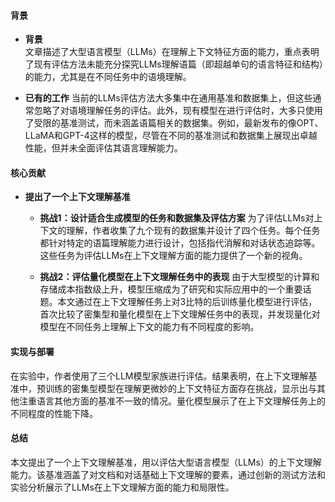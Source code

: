 #### 背景
- **背景**       
    文章描述了大型语言模型（LLMs）在理解上下文特征方面的能力，重点表明了现有评估方法未能充分探究LLMs理解语篇（即超越单句的语言特征和结构）的能力，尤其是在不同任务中的语境理解。

- **已有的工作**
    当前的LLMs评估方法大多集中在通用基准和数据集上，但这些通常忽略了对语境理解任务的评估。此外，现有模型在进行评估时，大多只使用了受限的基准测试，而未涵盖语篇相关的数据集。例如，最新发布的像OPT、LLaMA和GPT-4这样的模型，尽管在不同的基准测试和数据集上展现出卓越性能，但并未全面评估其语言理解能力。

#### 核心贡献
- **提出了一个上下文理解基准**
    - **挑战1：设计适合生成模型的任务和数据集及评估方案**
        为了评估LLMs对上下文的理解，作者收集了九个现有的数据集并设计了四个任务。每个任务都针对特定的语篇理解能力进行设计，包括指代消解和对话状态追踪等。这些任务为评估LLMs在上下文理解方面的能力提供了一个新的视角。

    - **挑战2：评估量化模型在上下文理解任务中的表现**
        由于大型模型的计算和存储成本指数级上升，模型压缩成为了研究和实际应用中的一个重要话题。本文通过在上下文理解任务上对3比特的后训练量化模型进行评估，首次比较了密集型和量化模型在上下文理解任务中的表现，并发现量化对模型在不同任务上理解上下文的能力有不同程度的影响。

#### 实现与部署
在实验中，作者使用了三个LLM模型家族进行评估。结果表明，在上下文理解基准中，预训练的密集型模型在理解更微妙的上下文特征方面存在挑战，显示出与其他注重语言其他方面的基准不一致的情况。量化模型展示了在上下文理解任务上的不同程度的性能下降。

#### 总结
本文提出了一个上下文理解基准，用以评估大型语言模型（LLMs）的上下文理解能力。该基准涵盖了对文档和对话基础上下文理解的要素，通过创新的测试方法和实验分析展示了LLMs在上下文理解方面的能力和局限性。